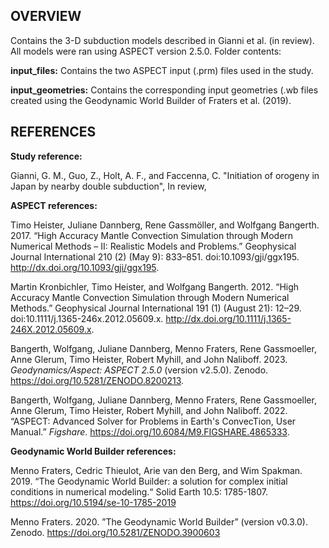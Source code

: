 ## OVERVIEW 

Contains the 3-D subduction models described in Gianni et al. (in review). All models were ran using ASPECT version 2.5.0. Folder contents:

**input_files:**  Contains the two ASPECT input (.prm) files used in the study. 

**input_geometries:** Contains the corresponding input geometries (.wb files created using the Geodynamic World Builder of Fraters et al. (2019).

## REFERENCES

**Study reference:**

Gianni, G. M., Guo, Z., Holt, A. F., and Faccenna, C. "Initiation of orogeny in Japan by nearby double subduction", In review,

**ASPECT references:**

Timo Heister, Juliane Dannberg, Rene Gassmöller, and Wolfgang Bangerth. 2017. “High Accuracy Mantle Convection Simulation through Modern Numerical Methods – II: Realistic Models and Problems.” Geophysical Journal International 210 (2) (May 9): 833–851. doi:10.1093/gji/ggx195. http://dx.doi.org/10.1093/gji/ggx195.

Martin Kronbichler, Timo Heister, and Wolfgang Bangerth. 2012. “High Accuracy Mantle Convection Simulation through Modern Numerical Methods.” Geophysical Journal International 191 (1) (August 21): 12–29. doi:10.1111/j.1365-246x.2012.05609.x. http://dx.doi.org/10.1111/j.1365-246X.2012.05609.x.

Bangerth, Wolfgang, Juliane Dannberg, Menno Fraters, Rene Gassmoeller, Anne Glerum, Timo Heister, Robert Myhill, and John Naliboff. 2023. <i>Geodynamics/Aspect: ASPECT 2.5.0</i> (version v2.5.0). Zenodo. https://doi.org/10.5281/ZENODO.8200213.

Bangerth, Wolfgang, Juliane Dannberg, Menno Fraters, Rene Gassmoeller, Anne Glerum, Timo Heister, Robert Myhill, and John Naliboff. 2022. “ASPECT: Advanced Solver for Problems in Earth's ConvecTion, User Manual.” <i>Figshare</i>. https://doi.org/10.6084/M9.FIGSHARE.4865333.

**Geodynamic World Builder references:**

Menno Fraters, Cedric Thieulot, Arie van den Berg, and Wim Spakman. 2019. “The Geodynamic World Builder: a solution for complex initial conditions in numerical modeling.“ Solid Earth 10.5: 1785-1807. https://doi.org/10.5194/se-10-1785-2019

Menno Fraters. 2020. ”The Geodynamic World Builder” (version v0.3.0). Zenodo. https://doi.org/10.5281/ZENODO.3900603
